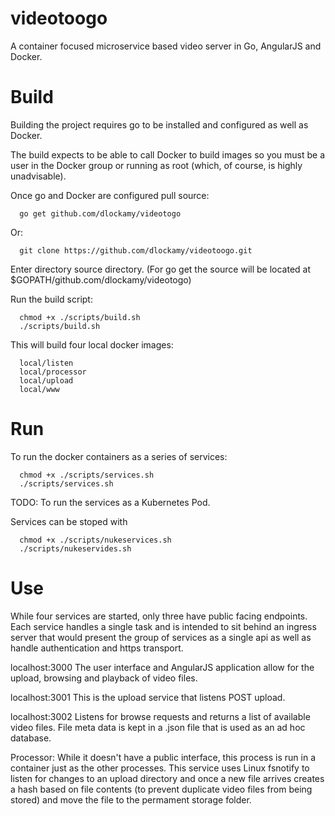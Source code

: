 # videotoogo
A container focused microservice based video server in Go, AngularJS and Docker.

# Build

Building the project requires go to be installed and configured as well as Docker. 

The build expects to be able to call Docker to build images so you must be a user in the Docker group or running as root (which, of course, is highly unadvisable).

Once go and Docker are configured pull source:
```
  go get github.com/dlockamy/videotogo
```
Or:
```
  git clone https://github.com/dlockamy/videotoogo.git   
```

Enter directory source directory.
(For go get the source will be located at $GOPATH/github.com/dlockamy/videotogo)

Run the build script:
```
  chmod +x ./scripts/build.sh
  ./scripts/build.sh
```

This will build four local docker images:
```
  local/listen
  local/processor
  local/upload
  local/www
 ```
  # Run

To run the docker containers as a series of services:

```
  chmod +x ./scripts/services.sh
  ./scripts/services.sh
```

TODO:
To run the services as a Kubernetes Pod.

Services can be stoped with 

```
  chmod +x ./scripts/nukeservices.sh
  ./scripts/nukeservides.sh 
```
# Use

While four services are started, only three have public facing endpoints. Each service handles a single task and is intended to sit behind an ingress server that would present the group of services as a single api as well as handle authentication and https transport.

localhost:3000 The user interface and AngularJS application allow for the upload, browsing and playback of video files.

localhost:3001 This is the upload service that listens POST upload.

localhost:3002 Listens for browse requests and returns a list of available video files. File meta data is kept in a .json file that is used as an ad hoc database.

Processor: While it doesn't have a public interface, this process is run in a container just as the other processes. This service uses Linux fsnotify to listen for changes to an upload directory and once a new file arrives creates a hash based on file contents (to prevent duplicate video files from being stored) and move the file to the permament storage folder.
